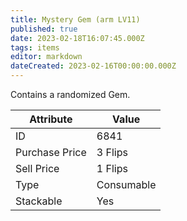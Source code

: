 ```yaml
---
title: Mystery Gem (arm LV11)
published: true
date: 2023-02-18T16:07:45.000Z
tags: items
editor: markdown
dateCreated: 2023-02-16T00:00:00.000Z
---
```


Contains a randomized Gem.

|Attribute|Value|
|-|-|
|ID|6841|
|Purchase Price|3 Flips|
|Sell Price|1 Flips|
|Type|Consumable|
|Stackable|Yes|


